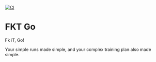 [![CI](https://github.com/fktgo/app/actions/workflows/main.yml/badge.svg)](https://github.com/fktgo/app/actions/workflows/main.yml)

# FKT Go

Fk iT, Go!

Your simple runs made simple, and your complex training plan also made simple.
